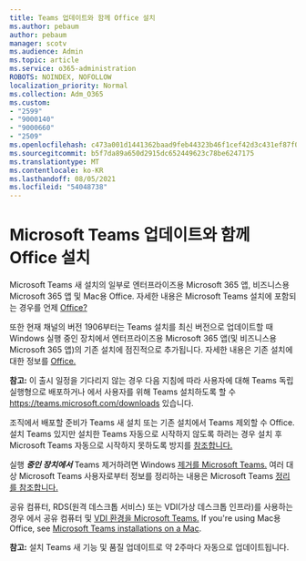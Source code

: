 ```yaml
---
title: Teams 업데이트와 함께 Office 설치
ms.author: pebaum
author: pebaum
manager: scotv
ms.audience: Admin
ms.topic: article
ms.service: o365-administration
ROBOTS: NOINDEX, NOFOLLOW
localization_priority: Normal
ms.collection: Adm_O365
ms.custom:
- "2599"
- "9000140"
- "9000660"
- "2509"
ms.openlocfilehash: c473a001d1441362baad9feb44323b46f1cef42d3c431ef87f0fb0172f10d152
ms.sourcegitcommit: b5f7da89a650d2915dc652449623c78be6247175
ms.translationtype: MT
ms.contentlocale: ko-KR
ms.lasthandoff: 08/05/2021
ms.locfileid: "54048738"
---
```

# <a name="microsoft-teams-installed-with-office-updates"></a>Microsoft Teams 업데이트와 함께 Office 설치

Microsoft Teams 새 설치의 일부로  엔터프라이즈용 Microsoft 365 앱, 비즈니스용 Microsoft 365 앱 및 Mac용 Office. 자세한 내용은 Microsoft Teams 설치에 포함되는 경우를 언제 [Office?](https://docs.microsoft.com/deployoffice/teams-install#when-will-microsoft-teams-start-being-included-with-new-installations-of-microsoft-365-apps)

또한 현재 채널의 버전 1906부터는 Teams 설치를 최신 버전으로 업데이트할 때 Windows 실행 중인 장치에서 엔터프라이즈용 Microsoft 365 앱(및 비즈니스용 Microsoft 365 앱)의 기존 설치에 점진적으로 추가됩니다.  자세한 내용은 기존 설치에 대한 정보를 [Office.](https://docs.microsoft.com/deployoffice/teams-install#what-about-existing-installations-of-microsoft-365-apps)

**참고:** 이 출시 일정을 기다리지 않는 경우 다음 지침에 따라 사용자에 대해 Teams 독립 [](https://docs.microsoft.com/MicrosoftTeams/msi-deployment)실행형으로 배포하거나 에서 사용자를 위해 Teams 설치하도록 할 수 https://teams.microsoft.com/downloads 있습니다.

조직에서 배포할 준비가 Teams 새 설치 또는 기존 설치에서 [](https://docs.microsoft.com/deployoffice/teams-install#how-to-exclude-microsoft-teams-from-new-installations-of-microsoft-365-apps) Teams [](https://docs.microsoft.com/deployoffice/teams-install#use-group-policy-to-control-the-installation-of-microsoft-teams) 제외할 수 Office.  설치 Teams 있지만 설치한 Teams 자동으로 시작하지 않도록 하려는 경우 설치 후 Microsoft Teams 자동으로 시작하지 못하도록 방지를 [참조합니다.](https://docs.microsoft.com/deployoffice/teams-install#use-group-policy-to-prevent-microsoft-teams-from-starting-automatically-after-installation)

실행 ***중인 장치에서*** Teams 제거하려면 Windows [제거를 Microsoft Teams.](https://support.office.com/article/uninstall-microsoft-teams-3b159754-3c26-4952-abe7-57d27f5f4c81) 여러 대상 Microsoft Teams 사용자로부터 정보를 정리하는 내용은 Microsoft Teams [정리를 참조합니다.](https://docs.microsoft.com/microsoftteams/scripts/powershell-script-teams-deployment-clean-up)

공유 컴퓨터, RDS(원격 데스크톱 서비스) 또는 VDI(가상 데스크톱 인프라)를 사용하는 경우 에서 공유 컴퓨터 및 [VDI 환경을 Microsoft Teams.](https://docs.microsoft.com/deployoffice/teams-install#shared-computer-and-vdi-environments-with-microsoft-teams) If you're using Mac용 Office, see [Microsoft Teams installations on a Mac](https://docs.microsoft.com/deployoffice/teams-install#microsoft-teams-installations-on-a-mac).

**참고:** 설치 Teams 새 기능 및 품질 [](https://docs.microsoft.com/deployoffice/teams-install#feature-and-quality-updates-for-microsoft-teams) 업데이트로 약 2주마다 자동으로 업데이트됩니다. 
